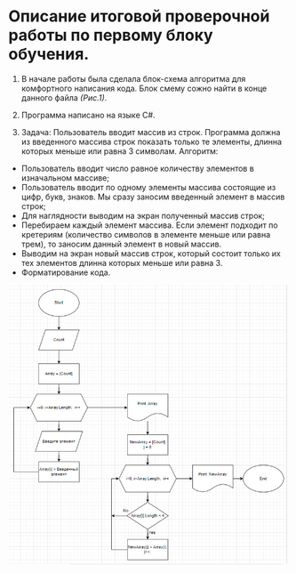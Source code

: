 # Описание итоговой проверочной работы по первому блоку обучения. #

1. В начале работы была сделала блок-схема алгоритма для комфортного написания кода. 
Блок смему сожно найти в конце данного файла *(Рис.1)*.

2. Программа написано на языке C#.

3. Задача: Пользователь вводит массив из строк. Программа должна из введенного массива строк показать только те элементы, длинна которых меньше или равна 3 символам.
Алгоритм:
- Пользователь вводит число равное количеству элементов в изначальном массиве;
- Пользователь вводит по одному элементы массива состоящие из цифр, букв, знаков. Мы сразу заносим введенный элемент в массив строк;
- Для наглядности выводим на экран полученный массив строк;
- Перебираем каждый элемент массива. Если элемент подходит по кретериям (количество символов в элементе меньше или равна трем), то заносим данный элемент в новый массив.
- Выводим на экран новый массив строк, который состоит только их тех элементов длинна которых меньше или равна 3. 
- Форматирование кода.

![Рис.1](https://github.com/MariR0m/FinalWork/blob/master/FW1/Блок-схема%20алгоритма.png)

